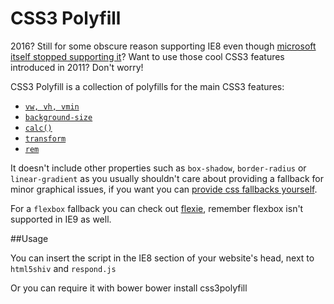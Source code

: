 CSS3 Polyfill
=============

2016? Still for some obscure reason supporting IE8 even though [microsoft itself stopped supporting it](https://www.reddit.com/r/web_design/comments/3nz4fc/microsoft_stops_supporting_internet_explorer_8910/)? Want to use those cool CSS3 features introduced in 2011? Don't worry!

CSS3 Polyfill is a collection of polyfills for the main CSS3 features:

- [`vw, vh, vmin`](https://github.com/saabi/vminpoly)
- [`background-size`](https://github.com/Metafalica/background-size-emu)
- [`calc()`](https://github.com/closingtag/calc-polyfill)
- [`transform`](https://github.com/pbakaus/transformie)
- [`rem`](https://github.com/chuckcarpenter/REM-unit-polyfill)

It doesn't include other properties such as `box-shadow`, `border-radius` or `linear-gradient` as you usually shouldn't care about providing a fallback for minor graphical issues, if you want you can [provide css fallbacks yourself](https://css-tricks.com/css3-gradients/).

For a `flexbox` fallback you can check out [flexie](https://github.com/doctyper/flexie), remember flexbox isn't supported in IE9 as well.

##Usage

You can insert the script in the IE8 section of your website's head, next to `html5shiv` and `respond.js`
    <!--[if lt IE 9]>
      <script src="js/css3-polyfill.js"></script>
    <![endif]-->

Or you can require it with bower
    bower install css3polyfill
